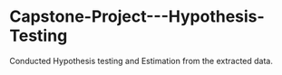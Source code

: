 # Capstone-Project---Hypothesis-Testing
Conducted Hypothesis testing and Estimation from the extracted data.
